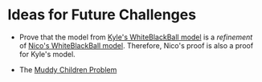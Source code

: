# Ideas for Future Challenges

- Prove that the model from [Kyle's WhiteBlackBall model](WeeklyLean/WhiteBlackBall/kyle.lean) is a *refinement* of [Nico's WhiteBlackBall model](WeeklyLean/WhiteBlackBall/nico.lean). Therefore, Nico's proof is also a proof for Kyle's model. 

- The [Muddy Children Problem](https://plato.stanford.edu/entries/dynamic-epistemic/appendix-B-solutions.html)